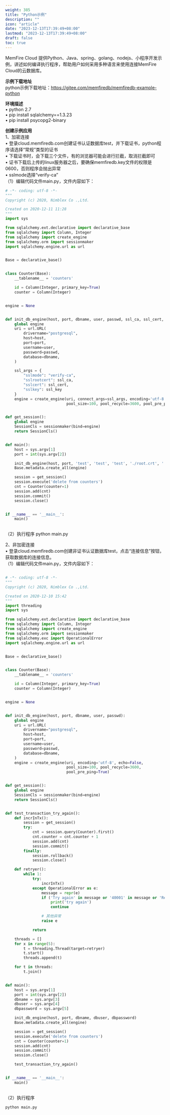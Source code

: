 ```yaml
---
weight: 385
title: "Python示例"
description: ""
icon: "article"
date: "2023-12-13T17:39:49+08:00"
lastmod: "2023-12-13T17:39:49+08:00"
draft: false
toc: true
---
```



MemFire Cloud 提供Python、Java、spring、golang、nodejs、小程序开发示例，讲述如何编译执行程序，帮助用户如何采用多种语言来使用连接MemFire Cloud的云数据库。  

 **示例下载地址**   
 python示例下载地址：https://gitee.com/memfiredb/memfiredb-example-python  

**环境描述**  
•	python 2.7  
•	pip install sqlalchemy==1.3.23  
•	pip install psycopg2-binary  

**创建示例应用**   
1、加密连接  
•	登录cloud.memfiredb.com创建证书认证数据库test，并下载证书，python程序请选择“常规”类型的证书  
•	下载证书时，会下载三个文件，有的浏览器可能会进行拦截，取消拦截即可  
•	证书下载后上传的linux服务器之后，要确保memfiredb.key文件的权限是0600，否则程序会抛出异常  
•	sslmode选择“verify-ca”  
（1）编辑代码文件main.py，文件内容如下：  

``` python
# -*- coding: utf-8 -*-
"""
Copyright (c) 2020, Nimblex Co .,Ltd.

Created on 2020-12-11 11:28
"""
import sys

from sqlalchemy.ext.declarative import declarative_base
from sqlalchemy import Column, Integer
from sqlalchemy import create_engine
from sqlalchemy.orm import sessionmaker
import sqlalchemy.engine.url as url


Base = declarative_base()


class Counter(Base):
    __tablename__ = 'counters'

    id = Column(Integer, primary_key=True)
    counter = Column(Integer)


engine = None


def init_db_engine(host, port, dbname, user, passwd, ssl_ca, ssl_cert, ssl_key):
    global engine
    uri = url.URL(
        drivername="postgresql",
        host=host,
        port=port,
        username=user,
        password=passwd,
        database=dbname,
    )

    ssl_args = {
        "sslmode": "verify-ca",
        "sslrootcert": ssl_ca,
        "sslcert": ssl_cert,
        "sslkey": ssl_key
    }
    engine = create_engine(uri, connect_args=ssl_args, encoding='utf-8', echo=False,
                           pool_size=100, pool_recycle=3600, pool_pre_ping=True)


def get_session():
    global engine
    SessionCls = sessionmaker(bind=engine)
    return SessionCls()


def main():
    host = sys.argv[1]
    port = int(sys.argv[2])

    init_db_engine(host, port, 'test', 'test', 'test', './root.crt', './memfiredb.crt', './memfiredb.key')
    Base.metadata.create_all(engine)

    session = get_session()
    session.execute('delete from counters')
    cnt = Counter(counter=1)
    session.add(cnt)
    session.commit()
    session.close()


if __name__ == '__main__':
    main()
  
```

（2）执行程序
python main.py

2、非加密连接  
•	登录cloud.memfiredb.com创建非证书认证数据库test，点击“连接信息”按钮，获取数据库的连接信息。  
（1）编辑代码文件main.py，文件内容如下：    
```python

# -*- coding: utf-8 -*-
"""
Copyright (c) 2020, Nimblex Co .,Ltd.

Created on 2020-12-10 15:42
"""
import threading
import sys

from sqlalchemy.ext.declarative import declarative_base
from sqlalchemy import Column, Integer
from sqlalchemy import create_engine
from sqlalchemy.orm import sessionmaker
from sqlalchemy.exc import OperationalError
import sqlalchemy.engine.url as url


Base = declarative_base()


class Counter(Base):
    __tablename__ = 'counters'

    id = Column(Integer, primary_key=True)
    counter = Column(Integer)


engine = None


def init_db_engine(host, port, dbname, user, passwd):
    global engine
    uri = url.URL(
        drivername="postgresql",
        host=host,
        port=port,
        username=user,
        password=passwd,
        database=dbname,
    )
    engine = create_engine(uri, encoding='utf-8', echo=False,
                           pool_size=100, pool_recycle=3600,
                           pool_pre_ping=True)


def get_session():
    global engine
    SessionCls = sessionmaker(bind=engine)
    return SessionCls()


def test_transaction_try_again():
    def incrInTx():
        session = get_session()
        try:
            cnt = session.query(Counter).first()
            cnt.counter = cnt.counter + 1
            session.add(cnt)
            session.commit()
        finally:
            session.rollback()
            session.close()

    def retryer():
        while 1:
            try:
                incrInTx()
            except OperationalError as e:
                message = repr(e)
                if ('Try again' in message or '40001' in message or 'Restart read required' in message):
                    print('try again')
                    continue

                # 其他异常
                raise e

            return

    threads = []
    for x in range(5):
        t = threading.Thread(target=retryer)
        t.start()
        threads.append(t)

    for t in threads:
        t.join()


def main():
    host = sys.argv[1]
    port = int(sys.argv[2])
    dbname = sys.argv[3]
    dbuser = sys.argv[4]
    dbpassword = sys.argv[5]

    init_db_engine(host, port, dbname, dbuser, dbpassword)
    Base.metadata.create_all(engine)

    session = get_session()
    session.execute('delete from counters')
    cnt = Counter(counter=1)
    session.add(cnt)
    session.commit()
    session.close()

    test_transaction_try_again()


if __name__ == '__main__':
    main()
   
```


（2）执行程序  

``` python main.py ```

